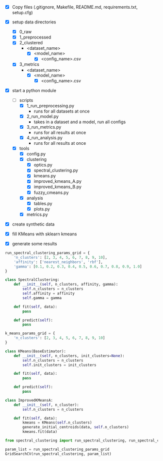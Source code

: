- [x] Copy files (.gitignore, Makefile, README.md, requirements.txt, setup.cfg)
- [x] setup data directories
  - [x] 0_raw
  - [x] 1_preprocessed
  - [x] 2_clustered
    - <dataset_name>
      - [x] <model_name>
        - [x] <config_name>.csv
  - [x] 3_metrics
    - <dataset_name>
      - [x] <model_name>
        - [x] <config_name>.csv
- [x] start a python module
  - [ ] scripts
    - [x] 1_run_preprocessing.py
        - runs for all datasets at once
    - [x] 2_run_model.py
        - takes in a dataset and a model, run all configs
    - [x] 3_run_metrics.py
        - runs for all results at once
    - [x] 4_run_analysis.py
        - runs for all results at once
  - [x] tools
    - [x] config.py
    - [x] clustering
        - [x] optics.py
        - [x] spectral_clustering.py
        - [x] kmeans.py
        - [x] improved_kmeans_A.py
        - [x] improved_kmeans_B.py
        - [x] fuzzy_cmeans.py
    - [x] analysis
        - [x] tables.py
        - [x] plots.py
    - [x] metrics.py
- [x] create synthetic data
- [x] fill KMeans with sklearn kmeans
- [x] generate some results



```python
run_spectral_clustering_params_grid = {
    'n_clusters': [2, 3, 4, 5, 6, 7, 8, 9, 10],
    'affinity': ['nearest_neighbors', 'rbf'],
    'gamma': [0.1, 0.2, 0.3, 0.4, 0.5, 0.6, 0.7, 0.8, 0.9, 1.0]
}

class SpectralClustering:
    def __init__(self, n_clusters, affinity, gamma):
        self.n_clusters = n_clusters
        self.affinity = affinity
        self.gamma = gamma

    def fit(self, data):
        pass

    def predict(self):
        pass
```

```python
k_means_params_grid = {
    'n_clusters': [2, 3, 4, 5, 6, 7, 8, 9, 10]
}

class KMeans(BaseEstimator):
    def __init__(self, n_clusters, init_clusters=None):
        self.n_clusters = n_clusters
        self.init_clusters = init_clusters

    def fit(self, data):
        pass

    def predict(self):
        pass

class ImprovedKMeansA:
    def __init__(self, n_cluster):
        self.n_clusters = n_clusters

    def fit(self, data):
        kmeans = KMeans(self.n_clusters)
        generate_initial_centroids(data, self.n_clusters)
        kmeans.fit(data)
```

```python
from spectral_clustering import run_spectral_clustering, run_spectral_clustering_params_grid

param_list = run_spectral_clustering_params_grid
GridSearchCV(run_spectral_clustering, param_list)
``` 